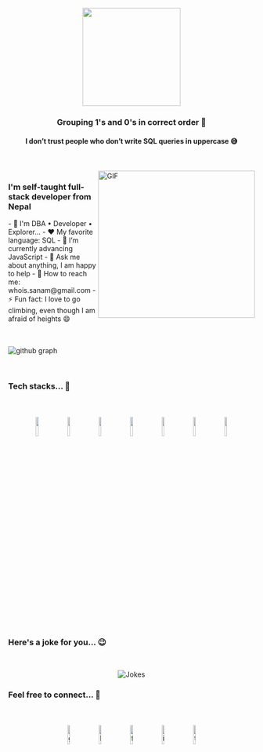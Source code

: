 <p align="center">
  <img src="https://github.com/sanamhub/sanamhub/blob/main/assets/svg/dev.svg" height="200"/>
</p>
<h3 align="center">Grouping 1's and 0's in correct order 💛</h3>
<h4 align="center">I don’t trust people who don’t write SQL queries in uppercase 😅</h4>  
<br>
<br>
<img align="right" height="300px" width="320px" alt="GIF" src="https://github.com/sanamhub/sanamhub/blob/main/assets/webp/admin.webp" />
<p align="center">
  <h3>I'm self-taught full-stack developer from Nepal</h3>
</p>
- 🚀 I'm DBA • Developer • Explorer...
- ❤️ My favorite language: SQL
- 💪 I’m currently advancing JavaScript
- 💬 Ask me about anything, I am happy to help
- 💌 How to reach me: whois.sanam@gmail.com
- ⚡ Fun fact: I love to go climbing, even though I am afraid of heights 😄

</br>
</br>
</br>

![github graph](https://activity-graph.herokuapp.com/graph?username=sanamhub&theme=react-dark&hide_border=true)

<br/>

### Tech stacks... 🚀

</br>
<p align="center">
    <!-- HTML -->
	<img width="10%" style="padding:5px" src="https://github.com/sanamhub/sanamhub/blob/main/assets/svg/html.svg"/>
    <!-- CSS -->
	<img width="10%" style="padding:5px" src="https://github.com/sanamhub/sanamhub/blob/main/assets/svg/css.svg"/>
    <!-- JavaScript -->
	<img width="10%" style="padding:5px" src="https://github.com/sanamhub/sanamhub/blob/main/assets/svg/js.svg"/>
  <!-- C# -->
	<img width="10%" style="padding:5px" src="https://github.com/sanamhub/sanamhub/blob/main/assets/svg/cs.svg"/>
  <!-- .Net -->
	<img width="10%" style="padding:5px" src="https://github.com/sanamhub/sanamhub/blob/main/assets/svg/dotnet.svg"/>
    <!-- MSSQL -->
	<img width="10%" style="padding:5px" src="https://github.com/sanamhub/sanamhub/blob/main/assets/svg/mssql.svg"/>
  <!-- PosgreSQL -->
	<img width="10%" style="padding:5px" src="https://github.com/sanamhub/sanamhub/blob/main/assets/svg/pgsql.svg"/>
</p>

</br>

### Here's a joke for you... 😉

</br>

<p align="center">
<img src="https://readme-jokes.vercel.app/api" alt="Jokes" />
</p>

### Feel free to connect... 🤝

</br>

<p align="center">
	<a href="https://github.com/sanamhub"><img alt="github" width="10%" style="padding:5px" src="https://github.com/sanamhub/sanamhub/blob/main/assets/img/github.png"/></a>
	<a href="https://www.linkedin.com/in/sanampakuwal"><img alt="linkedin" width="10%" style="padding:5px" src="https://github.com/sanamhub/sanamhub/blob/main/assets/img/linkedin.png"/></a>
	<a href="https://www.facebook.com/mrsanampakuwal"><img alt="facebook" width="10%" style="padding:5px" src="https://github.com/sanamhub/sanamhub/blob/main/assets/img/facebook.png"/></a>
	<a href="https://www.instagram.com/sanampakuwal"><img alt="instagram" width="10%" style="padding:5px" src="https://github.com/sanamhub/sanamhub/blob/main/assets/img/instagram.png"/></a>
	<a href="https://twitter.com/sanampakuwal"><img alt="twitter" width="10%" style="padding:5px" src="https://github.com/sanamhub/sanamhub/blob/main/assets/img/twitter.png"/></a>
</p>
